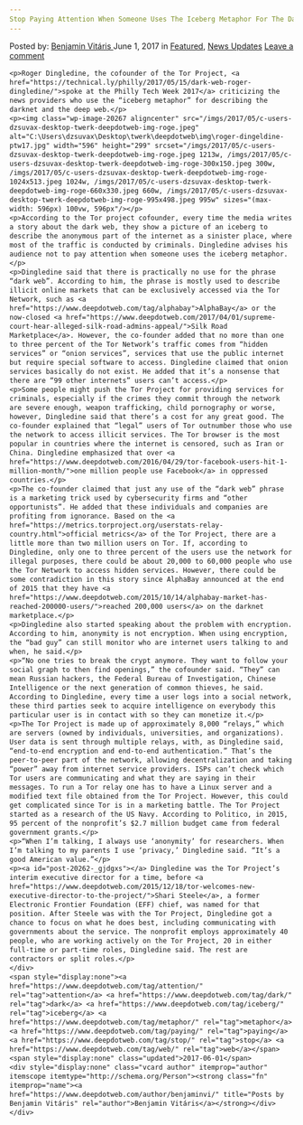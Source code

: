 ```yaml
---
Stop Paying Attention When Someone Uses The Iceberg Metaphor For The Dark Web
---
```

<article class="post-listing post-20262 post type-post status-publish format-standard has-post-thumbnail hentry  tag-attention tag-dark tag-iceberg tag-metaphor tag-paying tag-stop tag-web">
    <div class="post-inner">
        <span>Posted by: <a href="https://www.deepdotweb.com/author/benjaminvi/" title="">Benjamin Vitáris </a></span>
    <span>June 1, 2017</span>
    <span>in <a href="https://www.deepdotweb.com/category/deepdot-news/" rel="category tag">Featured</a>, <a href="https://www.deepdotweb.com/category/news-updates/" rel="category tag">News Updates</a></span>
    <span><a href="https://www.deepdotweb.com/2017/06/01/stop-paying-attention-someone-uses-iceberg-metaphor-dark-web/#respond">Leave a comment</a></span>
    </p>
    <div class="clear"></div>
    
    <p>Roger Dingledine, the cofounder of the Tor Project, <a href="https://technical.ly/philly/2017/05/15/dark-web-roger-dingledine/">spoke at the Philly Tech Week 2017</a> criticizing the news providers who use the “iceberg metaphor” for describing the darknet and the deep web.</p>
    <p><img class="wp-image-20267 aligncenter" src="/imgs/2017/05/c-users-dzsuvax-desktop-twerk-deepdotweb-img-roge.jpeg" alt="C:\Users\dzsuvax\Desktop\twerk\deepdotweb\img\roger-dingeldine-ptw17.jpg" width="596" height="299" srcset="/imgs/2017/05/c-users-dzsuvax-desktop-twerk-deepdotweb-img-roge.jpeg 1213w, /imgs/2017/05/c-users-dzsuvax-desktop-twerk-deepdotweb-img-roge-300x150.jpeg 300w, /imgs/2017/05/c-users-dzsuvax-desktop-twerk-deepdotweb-img-roge-1024x513.jpeg 1024w, /imgs/2017/05/c-users-dzsuvax-desktop-twerk-deepdotweb-img-roge-660x330.jpeg 660w, /imgs/2017/05/c-users-dzsuvax-desktop-twerk-deepdotweb-img-roge-995x498.jpeg 995w" sizes="(max-width: 596px) 100vw, 596px"/></p>
    <p>According to the Tor project cofounder, every time the media writes a story about the dark web, they show a picture of an iceberg to describe the anonymous part of the internet as a sinister place, where most of the traffic is conducted by criminals. Dingledine advises his audience not to pay attention when someone uses the iceberg metaphor.</p>
    <p>Dingledine said that there is practically no use for the phrase “dark web”. According to him, the phrase is mostly used to describe illicit online markets that can be exclusively accessed via the Tor Network, such as <a href="https://www.deepdotweb.com/tag/alphabay">AlphaBay</a> or the now-closed <a href="https://www.deepdotweb.com/2017/04/01/supreme-court-hear-alleged-silk-road-admins-appeal/">Silk Road Marketplace</a>. However, the co-founder added that no more than one to three percent of the Tor Network’s traffic comes from “hidden services” or “onion services”, services that use the public internet but require special software to access. Dingledine claimed that onion services basically do not exist. He added that it’s a nonsense that there are “99 other internets” users can’t access.</p>
    <p>Some people might push the Tor Project for providing services for criminals, especially if the crimes they commit through the network are severe enough, weapon trafficking, child pornography or worse, however, Dingledine said that there’s a cost for any great good. The co-founder explained that “legal” users of Tor outnumber those who use the network to access illicit services. The Tor browser is the most popular in countries where the internet is censored, such as Iran or China. Dingledine emphasized that over <a href="https://www.deepdotweb.com/2016/04/29/tor-facebook-users-hit-1-million-month/">one million people use Facebook</a> in oppressed countries.</p>
    <p>The co-founder claimed that just any use of the “dark web” phrase is a marketing trick used by cybersecurity firms and “other opportunists”. He added that these individuals and companies are profiting from ignorance. Based on the <a href="https://metrics.torproject.org/userstats-relay-country.html">official metrics</a> of the Tor Project, there are a little more than two million users on Tor. If, according to Dingledine, only one to three percent of the users use the network for illegal purposes, there could be about 20,000 to 60,000 people who use the Tor Network to access hidden services. However, there could be some contradiction in this story since AlphaBay announced at the end of 2015 that they have <a href="https://www.deepdotweb.com/2015/10/14/alphabay-market-has-reached-200000-users/">reached 200,000 users</a> on the darknet marketplace.</p>
    <p>Dingledine also started speaking about the problem with encryption. According to him, anonymity is not encryption. When using encryption, the “bad guy” can still monitor who are internet users talking to and when, he said.</p>
    <p>“No one tries to break the crypt anymore. They want to follow your social graph to then find openings,” the cofounder said. “They” can mean Russian hackers, the Federal Bureau of Investigation, Chinese Intelligence or the next generation of common thieves, he said. According to Dingledine, every time a user logs into a social network, these third parties seek to acquire intelligence on everybody this particular user is in contact with so they can monetize it.</p>
    <p>The Tor Project is made up of approximately 8,000 “relays,” which are servers (owned by individuals, universities, and organizations). User data is sent through multiple relays, with, as Dingledine said, “end-to-end encryption and end-to-end authentication.” That’s the peer-to-peer part of the network, allowing decentralization and taking “power” away from internet service providers. ISPs can’t check which Tor users are communicating and what they are saying in their messages. To run a Tor relay one has to have a Linux server and a modified text file obtained from the Tor Project. However, this could get complicated since Tor is in a marketing battle. The Tor Project started as a research of the US Navy. According to Politico, in 2015, 95 percent of the nonprofit’s $2.7 million budget came from federal government grants.</p>
    <p>“When I’m talking, I always use ‘anonymity’ for researchers. When I’m talking to my parents I use ‘privacy,’ Dingledine said. “It’s a good American value.”</p>
    <p><a id="post-20262-_gjdgxs"></a> Dingledine was the Tor Project’s interim executive director for a time, before <a href="https://www.deepdotweb.com/2015/12/18/tor-welcomes-new-executive-director-to-the-project/">Shari Steele</a>, a former Electronic Frontier Foundation (EFF) chief, was named for that position. After Steele was with the Tor Project, Dingledine got a chance to focus on what he does best, including communicating with governments about the service. The nonprofit employs approximately 40 people, who are working actively on the Tor Project, 20 in either full-time or part-time roles, Dingledine said. The rest are contractors or split roles.</p>
    </div>
    <span style="display:none"><a href="https://www.deepdotweb.com/tag/attention/" rel="tag">attention</a> <a href="https://www.deepdotweb.com/tag/dark/" rel="tag">dark</a> <a href="https://www.deepdotweb.com/tag/iceberg/" rel="tag">iceberg</a> <a href="https://www.deepdotweb.com/tag/metaphor/" rel="tag">metaphor</a> <a href="https://www.deepdotweb.com/tag/paying/" rel="tag">paying</a> <a href="https://www.deepdotweb.com/tag/stop/" rel="tag">stop</a> <a href="https://www.deepdotweb.com/tag/web/" rel="tag">web</a></span> <span style="display:none" class="updated">2017-06-01</span>
    <div style="display:none" class="vcard author" itemprop="author" itemscope itemtype="http://schema.org/Person"><strong class="fn" itemprop="name"><a href="https://www.deepdotweb.com/author/benjaminvi/" title="Posts by Benjamin Vitáris" rel="author">Benjamin Vitáris</a></strong></div>
    </div>
</article>

